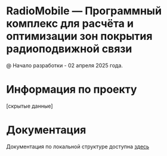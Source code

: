 # RadioMobile — Программный комплекс для расчёта и оптимизации зон покрытия радиоподвижной связи
@ Начало разработки - 02 апреля 2025 года.

# Информация по проекту
[скрытые данные]

# Документация
Документация по локальной структуре доступна [здесь](https://github.com/verimash/radiomobile/blob/main/docs/docs.md)
